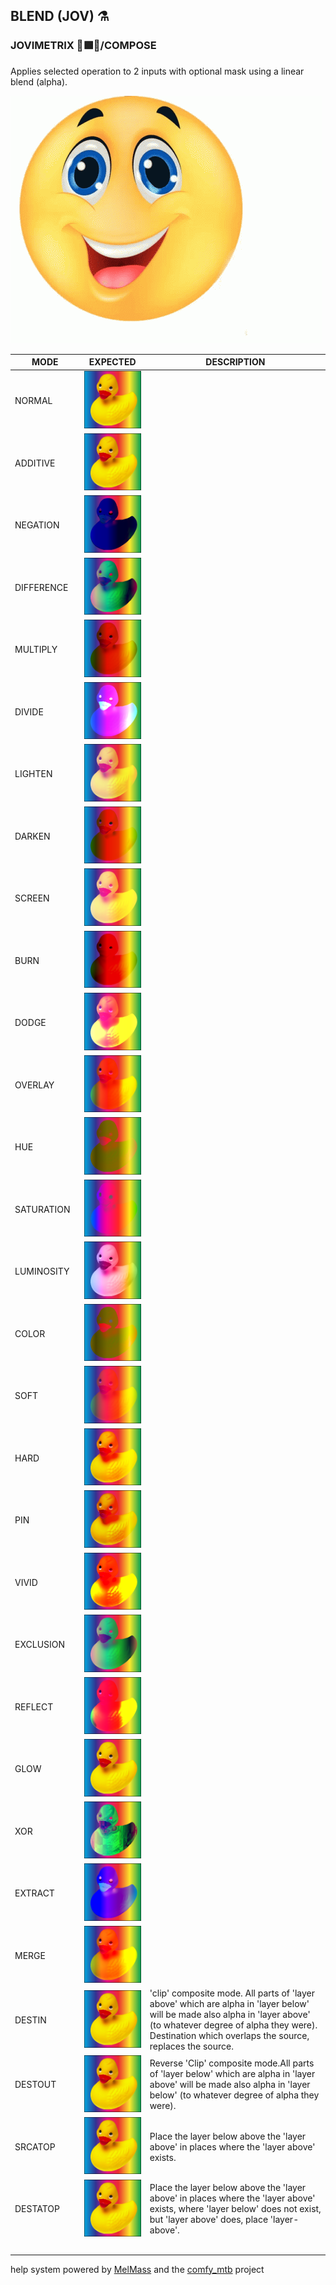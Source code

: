 
<h2>BLEND (JOV) ⚗️</h2>
<h3>JOVIMETRIX 🔺🟩🔵/COMPOSE</h3>
<p>Applies selected operation to 2 inputs with optional mask using a linear blend (alpha).</p>

![](https://raw.githubusercontent.com/Amorano/Jovimetrix-examples/master/node/BLEND/BLEND.gif)

MODE|EXPECTED|DESCRIPTION
---|---|---
NORMAL | ![](https://raw.githubusercontent.com/FHPythonUtils/BlendModes/master/tests/data/normal_expected.png)|
ADDITIVE | ![](https://raw.githubusercontent.com/FHPythonUtils/BlendModes/master/tests/data/additive_expected.png)|
NEGATION | ![](https://raw.githubusercontent.com/FHPythonUtils/BlendModes/master/tests/data/negation_expected.png)|
DIFFERENCE | ![](https://raw.githubusercontent.com/FHPythonUtils/BlendModes/master/tests/data/difference_expected.png)|
MULTIPLY | ![](https://raw.githubusercontent.com/FHPythonUtils/BlendModes/master/tests/data/multiply_expected.png)|
DIVIDE | ![](https://raw.githubusercontent.com/FHPythonUtils/BlendModes/master/tests/data/divide_expected.png)|
LIGHTEN | ![](https://raw.githubusercontent.com/FHPythonUtils/BlendModes/master/tests/data/lighten_expected.png)|
DARKEN | ![](https://raw.githubusercontent.com/FHPythonUtils/BlendModes/master/tests/data/darken_expected.png)|
SCREEN | ![](https://raw.githubusercontent.com/FHPythonUtils/BlendModes/master/tests/data/screen_expected.png)|
BURN | ![](https://raw.githubusercontent.com/FHPythonUtils/BlendModes/master/tests/data/colourburn_expected.png)|
DODGE | ![](https://raw.githubusercontent.com/FHPythonUtils/BlendModes/master/tests/data/colourdodge_expected.png)|
OVERLAY | ![](https://raw.githubusercontent.com/FHPythonUtils/BlendModes/master/tests/data/overlay_expected.png)|
HUE | ![](https://raw.githubusercontent.com/FHPythonUtils/BlendModes/master/tests/data/hue_expected.png)|
SATURATION | ![](https://raw.githubusercontent.com/FHPythonUtils/BlendModes/master/tests/data/saturation_expected.png)|
LUMINOSITY | ![](https://raw.githubusercontent.com/FHPythonUtils/BlendModes/master/tests/data/luminosity_expected.png)|
COLOR | ![](https://raw.githubusercontent.com/FHPythonUtils/BlendModes/master/tests/data/colour_expected.png)|
SOFT | ![](https://raw.githubusercontent.com/FHPythonUtils/BlendModes/master/tests/data/softlight_expected.png)|
HARD | ![](https://raw.githubusercontent.com/FHPythonUtils/BlendModes/master/tests/data/hardlight_expected.png)|
PIN | ![](https://raw.githubusercontent.com/FHPythonUtils/BlendModes/master/tests/data/pinlight_expected.png)|
VIVID | ![](https://raw.githubusercontent.com/FHPythonUtils/BlendModes/master/tests/data/vividlight_expected.png)|
EXCLUSION | ![](https://raw.githubusercontent.com/FHPythonUtils/BlendModes/master/tests/data/exclusion_expected.png)|
REFLECT | ![](https://raw.githubusercontent.com/FHPythonUtils/BlendModes/master/tests/data/reflect_expected.png)|
GLOW | ![](https://raw.githubusercontent.com/FHPythonUtils/BlendModes/master/tests/data/glow_expected.png)|
XOR | ![](https://raw.githubusercontent.com/FHPythonUtils/BlendModes/master/tests/data/xor_expected.png)|
EXTRACT | ![](https://raw.githubusercontent.com/FHPythonUtils/BlendModes/master/tests/data/grainextract_expected.png)|
MERGE | ![](https://raw.githubusercontent.com/FHPythonUtils/BlendModes/master/tests/data/grainmerge_expected.png)|
DESTIN | ![](https://raw.githubusercontent.com/FHPythonUtils/BlendModes/master/tests/data/additive_expected.png)|'clip' composite mode. All parts of 'layer above' which are alpha in 'layer below' will be made also alpha in 'layer above' (to whatever degree of alpha they were). Destination which overlaps the source, replaces the source.
DESTOUT | ![](https://raw.githubusercontent.com/FHPythonUtils/BlendModes/master/tests/data/additive_expected.png) | Reverse 'Clip' composite mode.All parts of 'layer below' which are alpha in 'layer above' will be made also alpha in 'layer below' (to whatever degree of alpha they were).
SRCATOP | ![](https://raw.githubusercontent.com/FHPythonUtils/BlendModes/master/tests/data/additive_expected.png) | Place the layer below above the 'layer above' in places where the 'layer above' exists.
DESTATOP | ![](https://raw.githubusercontent.com/FHPythonUtils/BlendModes/master/tests/data/additive_expected.png) | Place the layer below above the 'layer above' in places where the 'layer above' exists, where 'layer below' does not exist, but 'layer above' does, place 'layer-above'.
<img width=150/>|<img width=200/>|<img width=250/>

help system powered by [MelMass](https://github.com/melMass) and the [comfy_mtb](https://github.com/melMass/comfy_mtb) project

